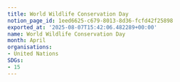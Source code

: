 ```yaml
---
title: World Wildlife Conservation Day
notion_page_id: 1eed6625-c679-8013-8d36-fcfd42f25898
exported_at: '2025-08-07T15:42:06.482289+00:00'
name: World Wildlife Conservation Day
month: April
organisations:
- United Nations
SDGs:
- 15
---
```


